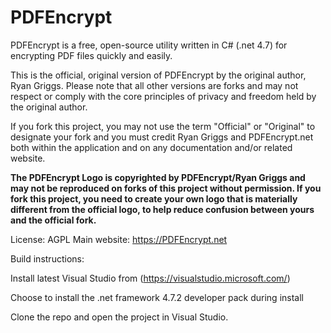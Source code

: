 # PDFEncrypt
PDFEncrypt is a free, open-source utility written in C# (.net 4.7) for encrypting PDF files quickly and easily.  

This is the official, original version of PDFEncrypt by the original author, Ryan Griggs.  Please note that all other versions are forks and may not respect or comply with the core principles of privacy and freedom held by the original author.

If you fork this project, you may not use the term "Official" or "Original" to designate your fork and you must credit Ryan Griggs and PDFEncrypt.net both within the application and on any documentation and/or related website.

**The PDFEncrypt Logo is copyrighted by PDFEncrypt/Ryan Griggs and may not be reproduced on forks of this project without permission.  If you fork this project, you need to create your own logo that is materially different from the official logo, to help reduce confusion between yours and the official fork.**

License: AGPL
Main website: https://PDFEncrypt.net

Build instructions:

Install latest Visual Studio from (https://visualstudio.microsoft.com/)

Choose to install the  .net framework 4.7.2 developer pack during install

Clone the repo and open the project in Visual Studio.
